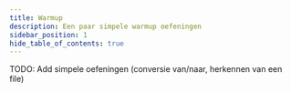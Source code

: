 ```yaml
---
title: Warmup
description: Een paar simpele warmup oefeningen
sidebar_position: 1
hide_table_of_contents: true
---
```


TODO: Add simpele oefeningen (conversie van/naar, herkennen van een file)